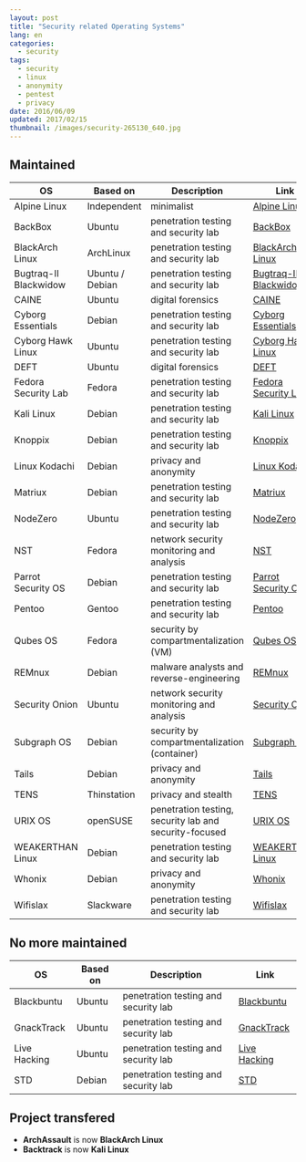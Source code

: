 ```yaml
---
layout: post
title: "Security related Operating Systems"
lang: en
categories:
  - security
tags:
  - security
  - linux
  - anonymity
  - pentest
  - privacy
date: 2016/06/09
updated: 2017/02/15
thumbnail: /images/security-265130_640.jpg
---
```

## Maintained

| OS                    | Based on        | Description                                             | Link
| ---                   | ---             | ---                                                     | ---
| Alpine Linux          | Independent     | minimalist                                              | [Alpine Linux](http://www.alpinelinux.org/)
| BackBox               | Ubuntu          | penetration testing and security lab                    | [BackBox](https://backbox.org/)
| BlackArch Linux       | ArchLinux       | penetration testing and security lab                    | [BlackArch Linux](https://blackarch.org/)
| Bugtraq-II Blackwidow | Ubuntu / Debian | penetration testing and security lab                    | [Bugtraq-II Blackwidow](http://www.bugtraq-team.com/project-blackwidow.html)
| CAINE                 | Ubuntu          | digital forensics                                       | [CAINE](http://www.caine-live.net/)
| Cyborg Essentials     | Debian          | penetration testing and security lab                    | [Cyborg Essentials](http://cyborg.ztrela.com/cyborg-essentials/)
| Cyborg Hawk Linux     | Ubuntu          | penetration testing and security lab                    | [Cyborg Hawk Linux](http://cyborg.ztrela.com/cyborg-hawk/)
| DEFT                  | Ubuntu          | digital forensics                                       | [DEFT](http://www.deftlinux.net/)
| Fedora Security Lab   | Fedora          | penetration testing and security lab                    | [Fedora Security Lab](https://labs.fedoraproject.org/security/)
| Kali Linux            | Debian          | penetration testing and security lab                    | [Kali Linux](https://www.kali.org/)
| Knoppix               | Debian          | penetration testing and security lab                    | [Knoppix](http://knoppix.net/)
| Linux Kodachi         | Debian          | privacy and anonymity                                   | [Linux Kodachi](https://www.digi77.com/linux-kodachi/)
| Matriux               | Debian          | penetration testing and security lab                    | [Matriux](https://sourceforge.net/projects/matriux/)
| NodeZero              | Ubuntu          | penetration testing and security lab                    | [NodeZero](https://sourceforge.net/projects/nodezero/)
| NST                   | Fedora          | network security monitoring and analysis                | [NST](https://sourceforge.net/projects/nst/)
| Parrot Security OS    | Debian          | penetration testing and security lab                    | [Parrot Security OS](https://www.parrotsec.org/)
| Pentoo                | Gentoo          | penetration testing and security lab                    | [Pentoo](http://www.pentoo.ch/)
| Qubes OS              | Fedora          | security by compartmentalization (VM)                   | [Qubes OS](https://www.qubes-os.org/)
| REMnux                | Debian          | malware analysts and reverse-engineering                | [REMnux](https://remnux.org/)
| Security Onion        | Ubuntu          | network security monitoring and analysis                | [Security Onion](https://securityonion.net/)
| Subgraph OS           | Debian          | security by compartmentalization (container)            | [Subgraph OS](https://subgraph.com/sgos/index.en.html)
| Tails                 | Debian          | privacy and anonymity                                   | [Tails](https://tails.boum.org/)
| TENS                  | Thinstation     | privacy and stealth                                     | [TENS](https://www.spi.dod.mil/lipose.htm)
| URIX OS               | openSUSE        | penetration testing, security lab and security-focused  | [URIX OS](http://urix.us/)
| WEAKERTHAN Linux      | Debian          | penetration testing and security lab                    | [WEAKERTHAN Linux](http://www.weaknetlabs.com)
| Whonix                | Debian          | privacy and anonymity                                   | [Whonix](https://www.whonix.org/)
| Wifislax              | Slackware       | penetration testing and security lab                    | [Wifislax](http://www.wifislax.com/)

## No more maintained

| OS                    | Based on        | Description                                             | Link
| ---                   | ---             | ---                                                     | ---
| Blackbuntu            | Ubuntu          | penetration testing and security lab                    | [Blackbuntu](https://sourceforge.net/projects/blackbuntu/)
| GnackTrack            | Ubuntu          | penetration testing and security lab                    | [GnackTrack](https://www.phillips321.co.uk/gnacktrack/)
| Live Hacking          | Ubuntu          | penetration testing and security lab                    | [Live Hacking](http://www.livehacking.com/live-hacking-cd/)
| STD                   | Debian          | penetration testing and security lab                    | [STD](https://s-t-d.org/)

## Project transfered

+ **ArchAssault** is now **BlackArch Linux**
+ **Backtrack** is now **Kali Linux**
